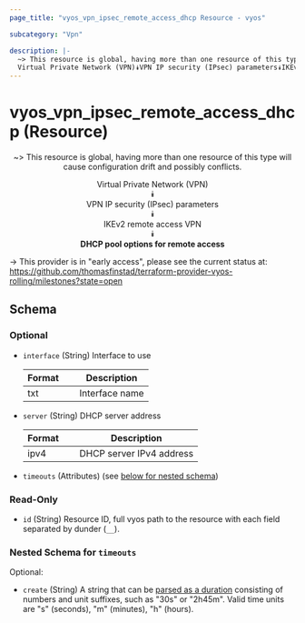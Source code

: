 ```yaml
---
page_title: "vyos_vpn_ipsec_remote_access_dhcp Resource - vyos"

subcategory: "Vpn"

description: |- 
  ~> This resource is global, having more than one resource of this type will cause configuration drift and possibly conflicts.
  Virtual Private Network (VPN)⯯VPN IP security (IPsec) parameters⯯IKEv2 remote access VPN⯯DHCP pool options for remote access
---
```


# vyos_vpn_ipsec_remote_access_dhcp (Resource)
<center>

~> This resource is global, having more than one resource of this type will cause configuration drift and possibly conflicts.

Virtual Private Network (VPN)  
⯯  
VPN IP security (IPsec) parameters  
⯯  
IKEv2 remote access VPN  
⯯  
**DHCP pool options for remote access**


</center>

-> This provider is in "early access", please see the current status at: https://github.com/thomasfinstad/terraform-provider-vyos-rolling/milestones?state=open

## Schema

### Optional

- `interface` (String) Interface to use

    |Format  &emsp;|Description     |
    |----------|------------------|
    |txt     &emsp;|Interface name  |
- `server` (String) DHCP server address

    |Format  &emsp;|Description               |
    |----------|----------------------------|
    |ipv4    &emsp;|DHCP server IPv4 address  |
- `timeouts` (Attributes) (see [below for nested schema](#nestedatt--timeouts))

### Read-Only

- `id` (String) Resource ID, full vyos path to the resource with each field separated by dunder (`__`).

<a id="nestedatt--timeouts"></a>
### Nested Schema for `timeouts`

Optional:

- `create` (String) A string that can be [parsed as a duration](https://pkg.go.dev/time#ParseDuration) consisting of numbers and unit suffixes, such as &#34;30s&#34; or &#34;2h45m&#34;. Valid time units are &#34;s&#34; (seconds), &#34;m&#34; (minutes), &#34;h&#34; (hours).  
